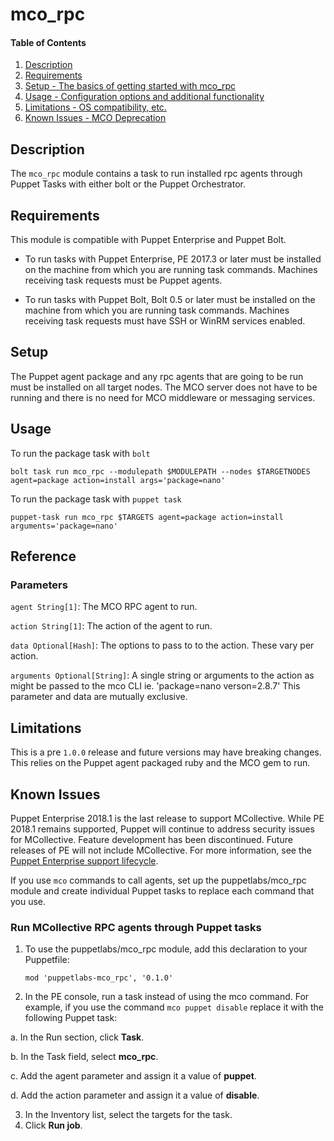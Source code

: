 
# mco_rpc

#### Table of Contents

1. [Description](#description)
1. [Requirements](#requirements)
1. [Setup - The basics of getting started with mco_rpc](#setup)
1. [Usage - Configuration options and additional functionality](#usage)
1. [Limitations - OS compatibility, etc.](#limitations)
1. [Known Issues - MCO Deprecation](#known_issues)

## Description

The `mco_rpc` module contains a task to run installed rpc agents through Puppet
Tasks with either bolt or the Puppet Orchestrator.

## Requirements

This module is compatible with Puppet Enterprise and Puppet Bolt.

* To run tasks with Puppet Enterprise, PE 2017.3 or later must be installed on the machine from which you are running task commands. Machines receiving task requests must be Puppet agents.

* To run tasks with Puppet Bolt, Bolt 0.5 or later must be installed on the machine from which you are running task commands. Machines receiving task requests must have SSH or WinRM services enabled.

## Setup

The Puppet agent package and any rpc agents that are going to be run must be
installed on all target nodes. The MCO server does not have to be running and
there is no need for MCO middleware or messaging services.

## Usage

To run the package task with `bolt`

```
bolt task run mco_rpc --modulepath $MODULEPATH --nodes $TARGETNODES agent=package action=install args='package=nano'
```

To run the package task with `puppet task`

```
puppet-task run mco_rpc $TARGETS agent=package action=install arguments='package=nano'
```

## Reference

### Parameters

`agent String[1]`:
  The MCO RPC agent to run.

`action String[1]`:
  The action of the agent to run.

`data Optional[Hash]`:
  The options to pass to to the action. These vary per action.

`arguments Optional[String]`:
  A single string or arguments to the action as might be passed to the mco CLI
  ie. 'package=nano verson=2.8.7' This parameter and data are mutually
  exclusive.

## Limitations

This is a pre `1.0.0` release and future versions may have breaking changes.
This relies on the Puppet agent packaged ruby and the MCO gem to run.

## Known Issues
Puppet Enterprise 2018.1 is the last release to support MCollective. While PE 2018.1 remains supported, Puppet will continue to address security issues for MCollective. Feature development has been discontinued. Future releases of PE will not include MCollective. For more information, see the [Puppet Enterprise support lifecycle](https://puppet.com/misc/puppet-enterprise-lifecycle).

If you use `mco` commands to call agents, set up the puppetlabs/mco_rpc module and create individual Puppet tasks to replace each command that you use.

### Run MCollective RPC agents through Puppet tasks

1. To use the puppetlabs/mco_rpc module, add this declaration to your Puppetfile:
    ```
    mod 'puppetlabs-mco_rpc', '0.1.0'
    ```
2. In the PE console, run a task instead of using the mco command. For example, if you use the command `mco puppet disable` replace it with the following Puppet task:
  
  a. In the Run section, click **Task**.
  
  b. In the Task field, select **mco_rpc**.
  
  c. Add the agent parameter and assign it a value of **puppet**.
  
  d. Add the action parameter and assign it a value of **disable**.
  
3. In the Inventory list, select the targets for the task.
4. Click **Run job**.
